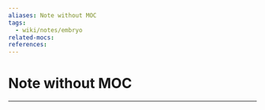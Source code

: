 ```yaml
---
aliases: Note without MOC
tags:
  - wiki/notes/embryo
related-mocs: 
references:
---
```

# Note without MOC
---
